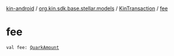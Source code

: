 [kin-android](../../index.md) / [org.kin.sdk.base.stellar.models](../index.md) / [KinTransaction](index.md) / [fee](./fee.md)

# fee

`val fee: `[`QuarkAmount`](../../org.kin.sdk.base.models/-quark-amount/index.md)
